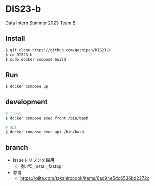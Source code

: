 # DIS23-b
Data Intern Summer 2023 Team B

## Install
```bash
$ git clone https://github.com/gochipon/DIS23-b
$ cd DIS23-b
$ sudo docker compose build
```

## Run
```bash
$ docker compose up
```

## development
```bash
# front
$ docker compose exec front /bin/bash

# api
$ docker compose exec api /bin/bash
```

## branch
- issueドリブンを採用
    - 例: #5_install_fastapi
- 参考
    - https://qiita.com/takahirocook/items/6ac94e5dc6536bd2272c
